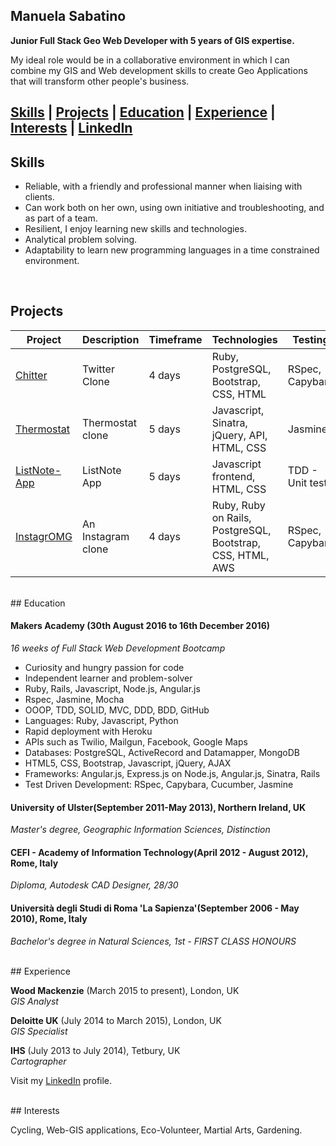 ## Manuela Sabatino

**Junior Full Stack Geo Web Developer with 5 years of GIS expertise.**

My ideal role would be in a collaborative environment in which I can combine my GIS and Web development skills to create Geo Applications that will transform other people's business.
</br>

[Skills](#skills) | [Projects](#projects) | [Education](#education) | [Experience](#experience) | [Interests](#interests) | [LinkedIn](https://uk.linkedin.com/in/mnsabatino)
----------

## Skills

* Reliable, with a friendly and professional manner when liaising with clients. 
* Can work both on her own, using own initiative and troubleshooting, and as part of a team. 
* Resilient, I enjoy learning new skills and technologies. 
* Analytical problem solving.
* Adaptability to learn new programming languages in a time constrained environment.

</br>

## Projects

Project | Description | Timeframe | Technologies | Testing
------------- | ----------- | --------------------- | ------------ | -------
[Chitter](https://github.com/ManuCiao/Chitter-Challenge)| Twitter Clone | 4 days | Ruby, PostgreSQL, Bootstrap, CSS, HTML| RSpec, Capybara
[Thermostat](https://github.com/ManuCiao/Thermostat) | Thermostat clone | 5 days | Javascript, Sinatra, jQuery, API, HTML, CSS |Jasmine
[ListNote-App](https://github.com/ManuCiao/Note-App) | ListNote App | 5 days | Javascript frontend, HTML, CSS |TDD - Unit tests
[InstagrOMG](https://github.com/ManuCiao/InstagrOMG) | An Instagram clone | 4 days | Ruby, Ruby on Rails, PostgreSQL, Bootstrap, CSS, HTML, AWS| RSpec, Capybara 


</br>
## Education

#### Makers Academy (30th August 2016 to 16th December 2016)
_16 weeks of Full Stack Web Development Bootcamp_

- Curiosity and hungry passion for code
- Independent learner and problem-solver
- Ruby, Rails, Javascript, Node.js, Angular.js
- Rspec, Jasmine, Mocha
- OOOP, TDD, SOLID, MVC, DDD, BDD, GitHub
- Languages: Ruby, Javascript, Python
- Rapid deployment with Heroku
- APIs such as Twilio, Mailgun, Facebook, Google Maps
- Databases: PostgreSQL, ActiveRecord and Datamapper, MongoDB
- HTML5, CSS, Bootstrap, Javascript, jQuery, AJAX
- Frameworks: Angular.js, Express.js on Node.js, Angular.js, Sinatra, Rails 
- Test Driven Development: RSpec, Capybara, Cucumber, Jasmine

#### University of Ulster(September 2011-May 2013), Northern Ireland, UK
_Master's degree, Geographic Information Sciences, Distinction_


#### CEFI - Academy of Information Technology(April 2012 - August 2012), Rome, Italy
_Diploma, Autodesk CAD Designer, 28/30_


#### Università degli Studi di Roma 'La Sapienza'(September 2006 - May 2010), Rome, Italy
_Bachelor's degree in Natural Sciences, 1st - FIRST CLASS HONOURS_

</br>
## Experience 

**Wood Mackenzie** (March 2015 to present), London, UK   
*GIS Analyst* 

**Deloitte UK** (July 2014 to March 2015), London, UK    
*GIS Specialist* 

**IHS** (July 2013 to July 2014), Tetbury, UK    
*Cartographer* 

Visit my [LinkedIn](https://uk.linkedin.com/in/mnsabatino) profile. 

</br>
## Interests

Cycling, Web-GIS applications, Eco-Volunteer, Martial Arts, Gardening.
